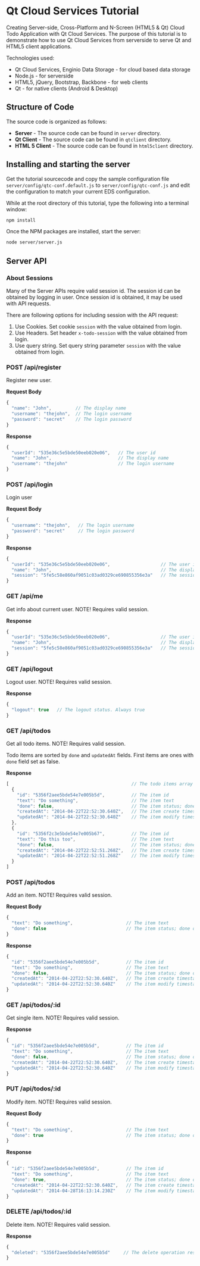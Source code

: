 # Qt Cloud Services Tutorial

Creating Server-side, Cross-Platform and N-Screen (HTML5 & Qt) Cloud Todo Application with Qt Cloud Services. The purpose of this tutorial is to demonstrate how to use Qt Cloud Services from serverside to serve Qt and HTML5 client applications.

Technologies used:
* Qt Cloud Services, Enginio Data Storage - for cloud based data storage
* Node.js - for serverside
* HTML5, jQuery, Bootstrap, Backbone - for web clients
* Qt - for native clients (Android & Desktop)

## Structure of Code

The source code is organized as follows:

* **Server** - The source code can be found in `server` directory.
* **Qt Client** - The source code can be found in `qtclient` directory.
* **HTML 5 Client** - The source code can be found in `html5client` directory.

## Installing and starting the server

Get the tutorial sourcecode and copy the sample configuration file `server/config/qtc-conf.default.js` to `server/config/qtc-conf.js` and edit the configuration to match your current EDS configuration.

While at the root directory of this tutorial, type the following into a terminal window:

```sh
npm install
```

Once the NPM packages are installed, start the server:

```sh
node server/server.js
```

## Server API

### About Sessions
Many of the Server APIs require valid session id. The session id can be obtained by logging in user. Once session id is obtained, it may be used with API requests.

There are following options for including session with the API request:

1. Use Cookies. Set cookie `session` with the value obtained from login.
2. Use Headers. Set header `x-todo-session` with the value obtained from login.
3. Use query string. Set query string parameter `session` with the value obtained from login.

### POST /api/register
Register new user.

**Request Body**
```javascript
{
  "name": "John",         // The display name
  "username": "thejohn",  // The login username
  "password": "secret"    // The login password
}
```

**Response**
```javascript
{
  "userId": "535e36c5e5bde50eeb020e06",   // The user id
  "name": "John",                         // The display name
  "username": "thejohn"                   // The login username
}
```

### POST /api/login
Login user

**Request Body**
```javascript
{
  "username": "thejohn",   // The login username
  "password": "secret"     // The login password
}
```

**Response**
```javascript
{
  "userId": "535e36c5e5bde50eeb020e06",                   // The user id
  "name": "John",                                         // The display name
  "session": "5fe5c58e860af9051c03ad0329ce690855356e3a"   // The session id
}
```

### GET /api/me
Get info about current user. NOTE! Requires valid session.

**Response**
```javascript
{
  "userId": "535e36c5e5bde50eeb020e06",                   // The user id
  "name": "John",                                         // The display name
  "session": "5fe5c58e860af9051c03ad0329ce690855356e3a"   // The session id
}
```

### GET /api/logout
Logout user. NOTE! Requires valid session.

**Response**
```javascript
{
  "logout": true   // The logout status. Always true
}
```

### GET /api/todos
Get all todo items. NOTE! Requires valid session.

Todo items are sorted by `done` and `updatedAt` fields. First items are ones with `done` field set as false.

**Response**
```javascript
[                                              // The todo items array
  {
    "id": "5356f2aee5bde54e7e005b5d",          // The item id
    "text": "Do something",                    // The item text
    "done": false,                             // The item status; done or not
    "createdAt": "2014-04-22T22:52:30.640Z",   // The item create timestamp
    "updatedAt": "2014-04-22T22:52:30.640Z"    // The item modify timestamp
  },
  {
    "id": "5356f2c3e5bde54e7e005b67",          // The item id
    "text": "Do this too",                     // The item text
    "done": false,                             // The item status; done or not
    "createdAt": "2014-04-22T22:52:51.268Z",   // The item create timestamp
    "updatedAt": "2014-04-22T22:52:51.268Z"    // The item modify timestamp
  }
]
```

### POST /api/todos
Add an item. NOTE! Requires valid session.

**Request Body**
```javascript
{
  "text": "Do something",                    // The item text
  "done": false                              // The item status; done or not
}
```

**Response**
```javascript
{
  "id": "5356f2aee5bde54e7e005b5d",          // The item id
  "text": "Do something",                    // The item text
  "done": false,                             // The item status; done or not
  "createdAt": "2014-04-22T22:52:30.640Z",   // The item create timestamp
  "updatedAt": "2014-04-22T22:52:30.640Z"    // The item modify timestamp
}
```

### GET      /api/todos/:id
Get single item. NOTE! Requires valid session.

**Response**
```javascript
{
  "id": "5356f2aee5bde54e7e005b5d",          // The item id
  "text": "Do something",                    // The item text
  "done": false,                             // The item status; done or not
  "createdAt": "2014-04-22T22:52:30.640Z",   // The item create timestamp
  "updatedAt": "2014-04-22T22:52:30.640Z"    // The item modify timestamp
}
```

### PUT /api/todos/:id
Modify item. NOTE! Requires valid session.

**Request Body**
```javascript
{
  "text": "Do something",                    // The item text
  "done": true                               // The item status; done or not
}
```

**Response**
```javascript
{
  "id": "5356f2aee5bde54e7e005b5d",          // The item id
  "text": "Do something",                    // The item text
  "done": true,                              // The item status; done or not
  "createdAt": "2014-04-22T22:52:30.640Z",   // The item create timestamp
  "updatedAt": "2014-04-28T16:13:14.230Z"    // The item modify timestamp
}
```

### DELETE   /api/todos/:id
Delete item. NOTE! Requires valid session.

**Response**
```javascript
{
  "deleted": "5356f2aee5bde54e7e005b5d"     // The delete operation response with id of deleted item.
}
```

